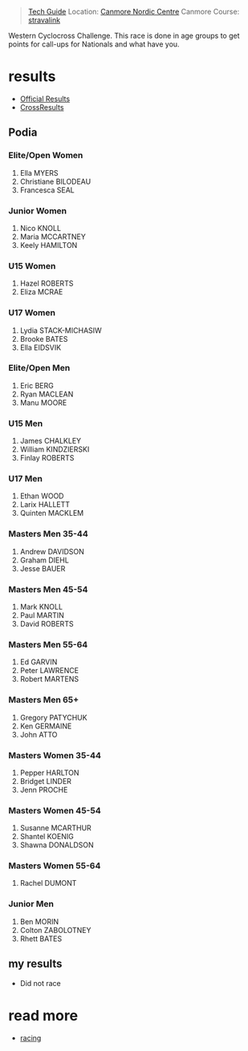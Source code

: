 
> [Tech Guide](https://docs.google.com/document/d/1mFXIVfe8Va_sB24oZAgKyfTCuMIbOAgo163IjusqNrw/edit) 
> Location: [Canmore Nordic Centre](/places/nordiccentre.md) Canmore
> Course: [stravalink](http://strava.com/segments/35509790)

Western Cyclocross Challenge. This race is done in age groups to get points for call-ups for Nationals and what have you.
# results

* [Official Results](https://zone4.ca/race/2023-09-22/9d817ca2/results)
* [CrossResults](https://www.crossresults.com/race/11715)

## Podia

### Elite/Open Women

1. Ella MYERS
2. Christiane BILODEAU
3. Francesca SEAL

### Junior Women

1. Nico KNOLL
2. Maria MCCARTNEY
3. Keely HAMILTON

### U15 Women

1. Hazel ROBERTS
2. Eliza MCRAE

### U17 Women

1. Lydia STACK-MICHASIW
2. Brooke BATES
3. Ella EIDSVIK

### Elite/Open Men

1. Eric BERG
2. Ryan MACLEAN
3. Manu MOORE

### U15 Men

1. James CHALKLEY
2. William KINDZIERSKI
3. Finlay ROBERTS

### U17 Men

1. Ethan WOOD
2. Larix HALLETT
3. Quinten MACKLEM

### Masters Men 35-44

1. Andrew DAVIDSON
2. Graham DIEHL
3. Jesse BAUER

### Masters Men 45-54

1. Mark KNOLL
2. Paul MARTIN
3. David ROBERTS

### Masters Men 55-64

1. Ed GARVIN
2. Peter LAWRENCE
3. Robert MARTENS

### Masters Men 65+

1. Gregory PATYCHUK
2. Ken GERMAINE
3. John ATTO

### Masters Women 35-44

1. Pepper HARLTON
2. Bridget LINDER
3. Jenn PROCHE

### Masters Women 45-54

1. Susanne MCARTHUR
2. Shantel KOENIG
3. Shawna DONALDSON

### Masters Women 55-64

1. Rachel DUMONT

### Junior Men

1. Ben MORIN
2. Colton ZABOLOTNEY
3. Rhett BATES
## my results

* Did not race

# read more

* [racing](racing.md)
